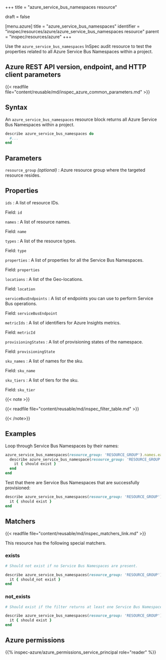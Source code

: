 +++
title = "azure_service_bus_namespaces resource"

draft = false


[menu.azure]
title = "azure_service_bus_namespaces"
identifier = "inspec/resources/azure/azure_service_bus_namespaces resource"
parent = "inspec/resources/azure"
+++

Use the `azure_service_bus_namespaces` InSpec audit resource to test the properties related to all Azure Service Bus Namespaces within a project.

## Azure REST API version, endpoint, and HTTP client parameters

{{< readfile file="content/reusable/md/inspec_azure_common_parameters.md" >}}

## Syntax

An `azure_service_bus_namespaces` resource block returns all Azure Service Bus Namespaces within a project.

```ruby
describe azure_service_bus_namespaces do
  #...
end
```

## Parameters

`resource_group` _(optional)_
: Azure resource group where the targeted resource resides.

## Properties

`ids`
: A list of resource IDs.

  Field: `id`

`names`
: A list of resource names.

  Field: `name`

`types`
: A list of the resource types.

  Field: `type`

`properties`
: A list of properties for all the Service Bus Namespaces.

  Field: `properties`

`locations`
: A list of the Geo-locations.

  Field: `location`

`serviceBusEndpoints`
: A list of endpoints you can use to perform Service Bus operations.

  Field: `serviceBusEndpoint`

`metricIds`
: A list of identifiers for Azure Insights metrics.

  Field: `metricId`

`provisioningStates`
: A list of provisioning states of the namespace.

  Field: `provisioningState`

`sku_names`
: A list of names for the sku.

  Field: `sku_name`

`sku_tiers`
: A list of tiers for the sku.

  Field: `sku_tier`

{{< note >}}

{{< readfile file="content/reusable/md/inspec_filter_table.md" >}}

{{< /note>}}

## Examples

Loop through Service Bus Namespaces by their names:

```ruby
azure_service_bus_namespaces(resource_group: 'RESOURCE_GROUP').names.each do |name|
  describe azure_service_bus_namespace(resource_group: 'RESOURCE_GROUP', name: name) do
    it { should exist }
  end
end
```

Test that there are Service Bus Namespaces that are successfully provisioned:

```ruby
describe azure_service_bus_namespaces(resource_group: 'RESOURCE_GROUP').where(provisioningState: 'Succeeded') do
  it { should exist }
end
```

## Matchers

{{< readfile file="content/reusable/md/inspec_matchers_link.md" >}}

This resource has the following special matchers.

### exists

```ruby
# Should not exist if no Service Bus Namespaces are present.

describe azure_service_bus_namespaces(resource_group: 'RESOURCE_GROUP') do
  it { should_not exist }
end
```

### not_exists

```ruby
# Should exist if the filter returns at least one Service Bus Namespaces.

describe azure_service_bus_namespaces(resource_group: 'RESOURCE_GROUP') do
  it { should exist }
end
```

## Azure permissions

{{% inspec-azure/azure_permissions_service_principal role="reader" %}}
